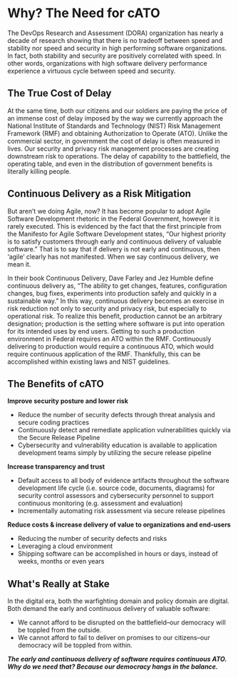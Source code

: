 # Why? The Need for cATO

The DevOps Research and Assessment (DORA) organization has nearly a decade of research showing that there is no tradeoff between speed and stability nor speed and security in high performing software organizations. In fact, both stability and security are positively correlated with speed. In other words, organizations with high software delivery performance experience a virtuous cycle between speed and security.



## The True Cost of Delay

At the same time, both our citizens and our soldiers are paying the price of an immense cost of delay imposed by the way we currently approach the National Institute of Standards and Technology (NIST) Risk Management Framework (RMF) and obtaining Authorization to Operate (ATO). Unlike the commercial sector, in government the cost of delay is often measured in lives. Our security and privacy risk management processes are creating downstream risk to operations. The delay of capability to the battlefield, the operating table, and even in the distribution of government benefits is literally killing people.



## Continuous Delivery as a Risk Mitigation

But aren’t we doing Agile, now? It has become popular to adopt Agile Software Development rhetoric in the Federal Government, however it is rarely executed. This is evidenced by the fact that the first principle from the Manifesto for Agile Software Development states, “Our highest priority is to satisfy customers through early and continuous delivery of valuable software.” That is to say that if delivery is not early and continuous, then ‘agile’ clearly has not manifested. When we say continuous delivery, we mean it. 

In their book Continuous Delivery, Dave Farley and Jez Humble define continuous delivery as, “The ability to get changes, features, configuration changes, bug fixes, experiments into production safely and quickly in a sustainable way.” In this way, continuous delivery becomes an exercise in risk reduction not only to security and privacy risk, but especially to operational risk. To realize this benefit, production cannot be an arbitrary designation; production is the setting where software is put into operation for its intended uses by end users. Getting to such a production environment in Federal requires an ATO within the RMF. Continuously delivering to production would require a continuous ATO, which would require continuous application of the RMF. Thankfully, this can be accomplished within existing laws and NIST guidelines.



## The Benefits of cATO

**Improve security posture and lower risk**

- Reduce the number of security defects through threat analysis and secure coding practices
- Continuously detect and remediate application vulnerabilities quickly via the Secure Release Pipeline
- Cybersecurity and vulnerability education is available to application development teams simply by utilizing the secure release pipeline

**Increase transparency and trust**

- Default access to all body of evidence artifacts throughout the software development life cycle (i.e. source code, documents, diagrams) for security control assessors and cybersecurity personnel to support continuous monitoring (e.g. assessment and evaluation)
- Incrementally automating risk assessment via secure release pipelines

**Reduce costs & increase delivery of value to organizations and end-users**

- Reducing the number of security defects and risks
- Leveraging a cloud environment
- Shipping software can be accomplished in hours or days, instead of weeks, months or even years



## What's Really at Stake

In the digital era, both the warfighting domain and policy domain are digital. Both demand the early and continuous delivery of valuable software:

- We cannot afford to be disrupted on the battlefield–our democracy will be toppled from the outside.
- We cannot afford to fail to deliver on promises to our citizens–our democracy will be toppled from within. 



***The early and continuous delivery of software requires continuous ATO. Why do we need that? Because our democracy hangs in the balance.***

